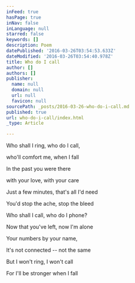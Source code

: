 ```yaml
---
inFeed: true
hasPage: true
inNav: false
inLanguage: null
starred: false
keywords: []
description: Poem
datePublished: '2016-03-26T03:54:53.633Z'
dateModified: '2016-03-26T03:54:40.978Z'
title: Who do I call
author: []
authors: []
publisher:
  name: null
  domain: null
  url: null
  favicon: null
sourcePath: _posts/2016-03-26-who-do-i-call.md
published: true
url: who-do-i-call/index.html
_type: Article

---
```

Who shall I ring, who do I call,

who'll comfort me, when I fall

In the past you were there

with your love, with your care

Just a few minutes, that's all I'd need

You'd stop the ache, stop the bleed

Who shall I call, who do I phone?

Now that you've left, now I'm alone

Your numbers by your name,

It's not connected -- not the same

But I won't ring, I won't call

For I'll be stronger when I fall